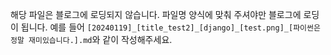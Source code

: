 해당 파일은 블로그에 로딩되지 않습니다. 파일명 양식에 맞춰 주셔야만 블로그에 로딩이 됩니다. 예를 들어 `[20240119]_[title_test2]_[django]_[test.png]_[파이썬은 정말 재미있습니다.].md`와 같이 작성해주세요.
